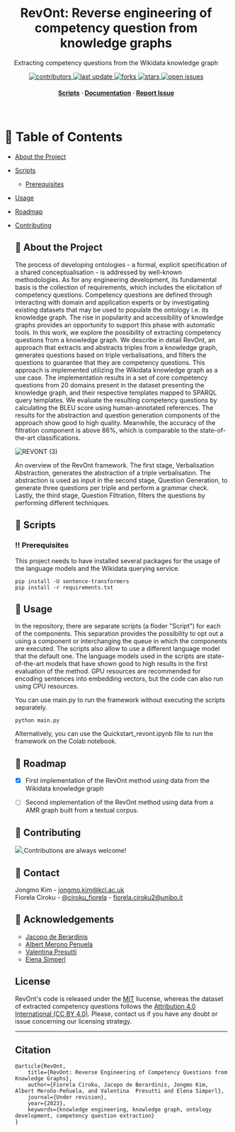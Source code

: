 <div align="center">

 <!-- <img src="Materials/Ciroku (2).png" alt="logo" width="200" height="auto" /> -->
  <h1>RevOnt: Reverse engineering of competency question from knowledge graphs</h1>
  
  <p>
    Extracting competency questions from the Wikidata knowledge graph
  </p>
  
  
<!-- Badges -->
<p>
  <a href="https://github.com/FiorelaCiroku/Ontology-Reverse-Engineering/graphs/contributors">
    <img src="https://img.shields.io/github/contributors/Louis3797/awesome-readme-template" alt="contributors" />
  </a>
  <a href="">
    <img src="https://img.shields.io/github/last-commit/FiorelaCiroku/Ontology-Reverse-Engineering" alt="last update" />
  </a>
  <a href="https://github.com/FiorelaCiroku/Ontology-Reverse-Engineering/network/members">
    <img src="https://img.shields.io/github/forks/FiorelaCiroku/Ontology-Reverse-Engineering" alt="forks" />
  </a>
  <a href="https://github.com/FiorelaCiroku/Ontology-Reverse-Engineering/stargazers">
    <img src="https://img.shields.io/github/stars/FiorelaCiroku/Ontology-Reverse-Engineering" alt="stars" />
  </a>
  <a href="https://github.com/FiorelaCiroku/Ontology-Reverse-Engineering/issues/">
    <img src="https://img.shields.io/github/issues/FiorelaCiroku/Ontology-Reverse-Engineering" alt="open issues" />
  </a>
  <!--<a href="https://github.com/FiorelaCiroku/Ontology-Reverse-Engineering/blob/master/LICENSE">
    <img src="https://img.shields.io/github/license/Louis3797/awesome-readme-template.svg" alt="license" /> 
  </a> -->
</p>
   
<h4>
    <a href="https://github.com/FiorelaCiroku/RevOnt/tree/main/Scripts">Scripts</a>
  <span> · </span>
    <a href="https://github.com/FiorelaCiroku/RevOnt/blob/main/README.md">Documentation</a>
  <span> · </span>
    <a href="https://github.com/FiorelaCiroku/RevOnt/issues">Report Issue</a>
  </h4>
</div>

<br />

<!-- Table of Contents -->
# :notebook_with_decorative_cover: Table of Contents

- [About the Project](#star2-about-the-project)

- [Scripts](#toolbox-scripts)

  * [Prerequisites](#bangbang-prerequisites)

- [Usage](#eyes-usage)
- [Roadmap](#compass-roadmap)
- [Contributing](#wave-contributing)
   <!--- * [Code of Conduct](#scroll-code-of-conduct)
- [FAQ](#grey_question-faq)
- [License](#warning-license)-->
- [Contact](#handshake-contact)
- [Acknowledgements](#gem-acknowledgements)

  

<!-- About the Project -->
## :star2: About the Project

The process of developing ontologies - a formal, explicit specification of a shared conceptualisation - is addressed by well-known methodologies. 
As for any engineering development, its fundamental basis is the collection of requirements, which includes the elicitation of competency questions. Competency questions are defined through interacting with domain and application experts or by investigating existing datasets that may be used to populate the ontology i.e. its knowledge graph. The rise in popularity and accessibility of knowledge graphs provides an opportunity to support this phase with automatic tools. In this work, we explore the possibility of extracting competency questions from a knowledge graph. We describe in detail RevOnt, an approach that extracts and abstracts triples from a knowledge graph, generates questions based on triple verbalisations, and filters the questions to guarantee that they are competency questions. This approach is implemented utilizing the Wikidata knowledge graph as a use case. The implementation results in a set of core competency questions from 20 domains present in the dataset presenting the knowledge graph, and their respective templates mapped to SPARQL query templates. We evaluate the resulting competency questions by calculating the BLEU score using human-annotated references. The results for the abstraction and question generation components of the approach show good to high quality. Meanwhile, the accuracy of the filtration component is above 86\%, which is comparable to the state-of-the-art classifications. 

![REVONT (3)](https://user-images.githubusercontent.com/12375920/210616161-9105a046-c809-4182-beb6-5ef4556ec101.png)

An overview of the RevOnt framework. The first stage, Verbalisation Abstraction, generates the abstraction of a triple verbalisation. The abstraction is used as input in the second stage, Question Generation, to generate three questions per triple and perform a grammar check. Lastly, the third stage, Question Filtration, filters the questions by performing different techniques.

<!-- Scripts -->
## 	:toolbox: Scripts

<!-- Prerequisites -->
### :bangbang: Prerequisites

This project needs to have installed several packages for the usage of the language models and the Wikidata querying service.

```
pip install -U sentence-transformers
pip install -r requirements.txt
```
<!-- Usage -->
## :eyes: Usage

In the repository, there are separate scripts (a floder "Script") for each of the components. This separation provides the possibility to opt out a using a component or interchanging the queue in which the components are executed. The scripts also allow to use a different language model that the default one. The language models used in the scripts are state-of-the-art models that have shown good to high results in the first evaluation of the method. GPU resources are recommended for encoding sentences into embedding vectors, but the code can also run using CPU resources.

You can use main.py to run the framework without executing the scripts separately.
```
python main.py
```

Alternatively, you can use the Quickstart_revont.ipynb file to run the framework on the Colab notebook.


<!-- Roadmap -->
## :compass: Roadmap

* [x] First implementation of the RevOnt method using data from the Wikidata knowledge graph
* [ ] Second implementation of the RevOnt method using data from a AMR graph built from a textual corpus. 


<!-- Contributing -->
## :wave: Contributing

<a href="https://github.com/Louis3797/awesome-readme-template/graphs/contributors">
  <img src="https://contrib.rocks/image?repo=Louis3797/awesome-readme-template" />
</a>
Contributions are always welcome!


<!-- Code of Conduct 
### :scroll: Code of Conduct

Please read the [Code of Conduct](https://github.com/Louis3797/awesome-readme-template/blob/master/CODE_OF_CONDUCT.md)

<!-- FAQ 
## :grey_question: FAQ

- Question 1

  + Answer 1

- Question 2

  + Answer 2
-->

<!-- License 
## :warning: License

Distributed under the no License. See LICENSE.txt for more information.
-->

<!-- Contact -->
## :handshake: Contact

Jongmo Kim - jongmo.kim@kcl.ac.uk <br>
Fiorela Ciroku - [@ciroku_fiorela](https://twitter.com/ciroku_fiorela) - fiorela.ciroku2@unibo.it 



<!-- Acknowledgments -->
## :gem: Acknowledgements

 - [Jacopo de Berardinis](https://www.kcl.ac.uk/people/jacopo-de-berardinis)
 - [Albert Merono Penuela](https://www.kcl.ac.uk/people/albert-merono-penuela-1)
 - [Valentina Presutti](https://www.unibo.it/sitoweb/valentina.presutti/en)
 - [Elena Simperl](https://www.kcl.ac.uk/people/elena-simperl)

## License

RevOnt's code is released under the [MIT](https://opensource.org/license/mit/) liucense, whereas the dataset of extracted competency questions follows the [Attribution 4.0 International (CC BY 4.0)](https://creativecommons.org/licenses/by/4.0/). Please, contact us if you have any doubt or issue concerning our licensing strategy.

---
<!-- Citation -->
## Citation
```
@article{RevOnt,
    title={RevOnt: Reverse Engineering of Competency Questions from Knowledge Graphs},
    author={Fiorela Ciroku, Jacopo de Berardinis, Jongmo Kim, Albert Meroño-Peñuela, and Valentina  Presutti and Elena Simperl},
    journal={Under revision}, 
    year={2023},
    keywords={knowledge engineering, knowledge graph, ontology development, competency question extraction}
}
```
